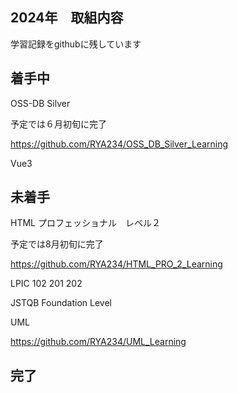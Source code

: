 ## 2024年　取組内容
学習記録をgithubに残しています

## 着手中
OSS-DB Silver 

予定では６月初旬に完了

https://github.com/RYA234/OSS_DB_Silver_Learning

Vue3

## 未着手
HTML プロフェッショナル　レベル２

予定では8月初旬に完了

https://github.com/RYA234/HTML_PRO_2_Learning

LPIC 102 201 202

JSTQB Foundation Level

UML

https://github.com/RYA234/UML_Learning


## 完了



